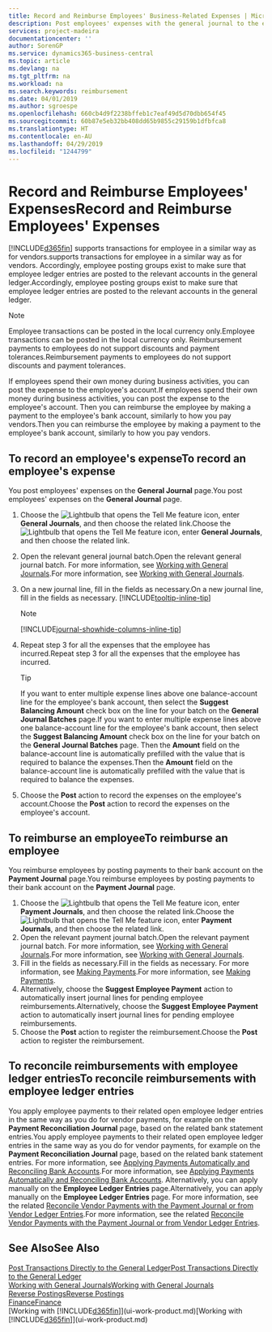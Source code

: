 ```yaml
---
title: Record and Reimburse Employees' Business-Related Expenses | Microsoft Docs
description: Post employees' expenses with the general journal to the employee's account and later post a payment to the employee's bank account to reimburse for the business-related expense.
services: project-madeira
documentationcenter: ''
author: SorenGP
ms.service: dynamics365-business-central
ms.topic: article
ms.devlang: na
ms.tgt_pltfrm: na
ms.workload: na
ms.search.keywords: reimbursement
ms.date: 04/01/2019
ms.author: sgroespe
ms.openlocfilehash: 660cb4d9f2238bffeb1c7eaf49d5d70dbb654f45
ms.sourcegitcommit: 60b87e5eb32bb408dd65b9855c29159b1dfbfca8
ms.translationtype: HT
ms.contentlocale: en-AU
ms.lasthandoff: 04/29/2019
ms.locfileid: "1244799"
---
```

# <a name="record-and-reimburse-employees-expenses"></a><span data-ttu-id="1851a-103">Record and Reimburse Employees' Expenses</span><span class="sxs-lookup"><span data-stu-id="1851a-103">Record and Reimburse Employees' Expenses</span></span>
[!INCLUDE[d365fin](includes/d365fin_md.md)] <span data-ttu-id="1851a-104">supports transactions for employee in a similar way as for vendors.</span><span class="sxs-lookup"><span data-stu-id="1851a-104">supports transactions for employee in a similar way as for vendors.</span></span> <span data-ttu-id="1851a-105">Accordingly, employee posting groups exist to make sure that employee ledger entries are posted to the relevant accounts in the general ledger.</span><span class="sxs-lookup"><span data-stu-id="1851a-105">Accordingly, employee posting groups exist to make sure that employee ledger entries are posted to the relevant accounts in the general ledger.</span></span>

> [!NOTE]  
> <span data-ttu-id="1851a-106">Employee transactions can be posted in the local currency only.</span><span class="sxs-lookup"><span data-stu-id="1851a-106">Employee transactions can be posted in the local currency only.</span></span> <span data-ttu-id="1851a-107">Reimbursement payments to employees do not support discounts and payment tolerances.</span><span class="sxs-lookup"><span data-stu-id="1851a-107">Reimbursement payments to employees do not support discounts and payment tolerances.</span></span>

<span data-ttu-id="1851a-108">If employees spend their own money during business activities, you can post the expense to the employee's account.</span><span class="sxs-lookup"><span data-stu-id="1851a-108">If employees spend their own money during business activities, you can post the expense to the employee's account.</span></span> <span data-ttu-id="1851a-109">Then you can reimburse the employee by making a payment to the employee's bank account, similarly to how you pay vendors.</span><span class="sxs-lookup"><span data-stu-id="1851a-109">Then you can reimburse the employee by making a payment to the employee's bank account, similarly to how you pay vendors.</span></span>

## <a name="to-record-an-employees-expense"></a><span data-ttu-id="1851a-110">To record an employee's expense</span><span class="sxs-lookup"><span data-stu-id="1851a-110">To record an employee's expense</span></span>
<span data-ttu-id="1851a-111">You post employees' expenses on the **General Journal** page.</span><span class="sxs-lookup"><span data-stu-id="1851a-111">You post employees' expenses on the **General Journal** page.</span></span>
1. <span data-ttu-id="1851a-112">Choose the ![Lightbulb that opens the Tell Me feature](media/ui-search/search_small.png "Tell me what you want to do") icon, enter **General Journals**, and then choose the related link.</span><span class="sxs-lookup"><span data-stu-id="1851a-112">Choose the ![Lightbulb that opens the Tell Me feature](media/ui-search/search_small.png "Tell me what you want to do") icon, enter **General Journals**, and then choose the related link.</span></span>
2. <span data-ttu-id="1851a-113">Open the relevant general journal batch.</span><span class="sxs-lookup"><span data-stu-id="1851a-113">Open the relevant general journal batch.</span></span> <span data-ttu-id="1851a-114">For more information, see [Working with General Journals](ui-work-general-journals.md).</span><span class="sxs-lookup"><span data-stu-id="1851a-114">For more information, see [Working with General Journals](ui-work-general-journals.md).</span></span>
3. <span data-ttu-id="1851a-115">On a new journal line, fill in the fields as necessary.</span><span class="sxs-lookup"><span data-stu-id="1851a-115">On a new journal line, fill in the fields as necessary.</span></span> [!INCLUDE[tooltip-inline-tip](includes/tooltip-inline-tip_md.md)]    

    > [!NOTE]
    > [!INCLUDE[journal-showhide-columns-inline-tip](includes/journal-showhide-columns-inline-tip.md)]
4. <span data-ttu-id="1851a-116">Repeat step 3 for all the expenses that the employee has incurred.</span><span class="sxs-lookup"><span data-stu-id="1851a-116">Repeat step 3 for all the expenses that the employee has incurred.</span></span>

    > [!TIP]  
    > <span data-ttu-id="1851a-117">If you want to enter multiple expense lines above one balance-account line for the employee's bank account, then select the **Suggest Balancing Amount** check box on the line for your batch on the **General Journal Batches** page.</span><span class="sxs-lookup"><span data-stu-id="1851a-117">If you want to enter multiple expense lines above one balance-account line for the employee's bank account, then select the **Suggest Balancing Amount** check box on the line for your batch on the **General Journal Batches** page.</span></span> <span data-ttu-id="1851a-118">Then the **Amount** field on the balance-account line is automatically prefilled with the value that is required to balance the expenses.</span><span class="sxs-lookup"><span data-stu-id="1851a-118">Then the **Amount** field on the balance-account line is automatically prefilled with the value that is required to balance the expenses.</span></span>
5. <span data-ttu-id="1851a-119">Choose the **Post** action to record the expenses on the employee's account.</span><span class="sxs-lookup"><span data-stu-id="1851a-119">Choose the **Post** action to record the expenses on the employee's account.</span></span>

## <a name="to-reimburse-an-employee"></a><span data-ttu-id="1851a-120">To reimburse an employee</span><span class="sxs-lookup"><span data-stu-id="1851a-120">To reimburse an employee</span></span>
<span data-ttu-id="1851a-121">You reimburse employees by posting payments to their bank account on the **Payment Journal** page.</span><span class="sxs-lookup"><span data-stu-id="1851a-121">You reimburse employees by posting payments to their bank account on the **Payment Journal** page.</span></span>
1. <span data-ttu-id="1851a-122">Choose the ![Lightbulb that opens the Tell Me feature](media/ui-search/search_small.png "Tell me what you want to do") icon, enter **Payment Journals**, and then choose the related link.</span><span class="sxs-lookup"><span data-stu-id="1851a-122">Choose the ![Lightbulb that opens the Tell Me feature](media/ui-search/search_small.png "Tell me what you want to do") icon, enter **Payment Journals**, and then choose the related link.</span></span>
2. <span data-ttu-id="1851a-123">Open the relevant payment journal batch.</span><span class="sxs-lookup"><span data-stu-id="1851a-123">Open the relevant payment journal batch.</span></span> <span data-ttu-id="1851a-124">For more information, see [Working with General Journals](ui-work-general-journals.md).</span><span class="sxs-lookup"><span data-stu-id="1851a-124">For more information, see [Working with General Journals](ui-work-general-journals.md).</span></span>
3. <span data-ttu-id="1851a-125">Fill in the fields as necessary.</span><span class="sxs-lookup"><span data-stu-id="1851a-125">Fill in the fields as necessary.</span></span> <span data-ttu-id="1851a-126">For more information, see [Making Payments](payables-make-payments.md).</span><span class="sxs-lookup"><span data-stu-id="1851a-126">For more information, see [Making Payments](payables-make-payments.md).</span></span>
4. <span data-ttu-id="1851a-127">Alternatively, choose the **Suggest Employee Payment** action to automatically insert journal lines for pending employee reimbursements.</span><span class="sxs-lookup"><span data-stu-id="1851a-127">Alternatively, choose the **Suggest Employee Payment** action to automatically insert journal lines for pending employee reimbursements.</span></span>
5. <span data-ttu-id="1851a-128">Choose the **Post** action to register the reimbursement.</span><span class="sxs-lookup"><span data-stu-id="1851a-128">Choose the **Post** action to register the reimbursement.</span></span>  

## <a name="to-reconcile-reimbursements-with-employee-ledger-entries"></a><span data-ttu-id="1851a-129">To reconcile reimbursements with employee ledger entries</span><span class="sxs-lookup"><span data-stu-id="1851a-129">To reconcile reimbursements with employee ledger entries</span></span>
<span data-ttu-id="1851a-130">You apply employee payments to their related open employee ledger entries in the same way as you do for vendor payments, for example on the **Payment Reconciliation Journal** page, based on the related bank statement entries.</span><span class="sxs-lookup"><span data-stu-id="1851a-130">You apply employee payments to their related open employee ledger entries in the same way as you do for vendor payments, for example on the **Payment Reconciliation Journal** page, based on the related bank statement entries.</span></span> <span data-ttu-id="1851a-131">For more information, see [Applying Payments Automatically and Reconciling Bank Accounts](receivables-apply-payments-auto-reconcile-bank-accounts.md).</span><span class="sxs-lookup"><span data-stu-id="1851a-131">For more information, see [Applying Payments Automatically and Reconciling Bank Accounts](receivables-apply-payments-auto-reconcile-bank-accounts.md).</span></span> <span data-ttu-id="1851a-132">Alternatively, you can apply manually on the **Employee Ledger Entries** page.</span><span class="sxs-lookup"><span data-stu-id="1851a-132">Alternatively, you can apply manually on the **Employee Ledger Entries** page.</span></span> <span data-ttu-id="1851a-133">For more information, see the related [Reconcile Vendor Payments with the Payment Journal or from Vendor Ledger Entries](payables-how-apply-purchase-transactions-manually.md).</span><span class="sxs-lookup"><span data-stu-id="1851a-133">For more information, see the related [Reconcile Vendor Payments with the Payment Journal or from Vendor Ledger Entries](payables-how-apply-purchase-transactions-manually.md).</span></span>  

## <a name="see-also"></a><span data-ttu-id="1851a-134">See Also</span><span class="sxs-lookup"><span data-stu-id="1851a-134">See Also</span></span>
[<span data-ttu-id="1851a-135">Post Transactions Directly to the General Ledger</span><span class="sxs-lookup"><span data-stu-id="1851a-135">Post Transactions Directly to the General Ledger</span></span>](finance-how-post-transactions-directly.md)  
[<span data-ttu-id="1851a-136">Working with General Journals</span><span class="sxs-lookup"><span data-stu-id="1851a-136">Working with General Journals</span></span>](ui-work-general-journals.md)  
[<span data-ttu-id="1851a-137">Reverse Postings</span><span class="sxs-lookup"><span data-stu-id="1851a-137">Reverse Postings</span></span>](finance-how-reverse-journal-posting.md)  
[<span data-ttu-id="1851a-138">Finance</span><span class="sxs-lookup"><span data-stu-id="1851a-138">Finance</span></span>](finance.md)  
<span data-ttu-id="1851a-139">[Working with [!INCLUDE[d365fin](includes/d365fin_md.md)]](ui-work-product.md)</span><span class="sxs-lookup"><span data-stu-id="1851a-139">[Working with [!INCLUDE[d365fin](includes/d365fin_md.md)]](ui-work-product.md)</span></span>  
